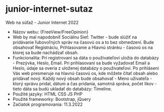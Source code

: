 # junior-internet-sutaz
Web na súťaž - Junior Internet 2022
- Názov webu: {FreeView/FreeOpinion}
- Web by mal napodobniť Sociálnu Sieť: Twitter - bude slúžiť na pridávanie ľubovoľných správ na časovú os a to bez obmedzení. Bude obsahovať Registráciu, Prihlasovanie a Hlavnú stránku - časovú os na ktorej sa bude nachádzať obsah. 
- Funkcionalita: Pri registrovaní sa dáta o použivateľovi uložia do databázy - Prezývka, Heslo, Email. Pri prihlasovaní sa bude vyžadovať Email a Heslo, údaje sa  overia z uloženej databázy o použivateľovi. Po prihláseni Vás web presmeruje na hlavnú časovú os, kde môžete čítať obsah alebo pridávať nový. Každý nový obsah bude obsahovať - Meno uživateľa - ktorý správu pridal, dátum a čas pridania, samotná správa, počet likov - tieto dáta sa budú ukladať do databázy: Timeline. 
- Použité jazyky: HTML CSS JS PHP
- Použité frameworky: Bootstrap, jQuery
- Začiatok programovania: 11.3.2022
